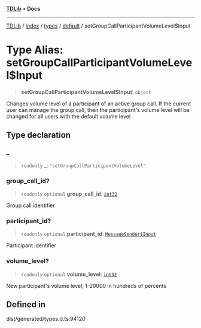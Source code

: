 [**TDLib**](../../../../../../README.md) • **Docs**

***

[TDLib](../../../../../../modules.md) / [index](../../../../../README.md) / [types](../../../README.md) / [default](../README.md) / setGroupCallParticipantVolumeLevel$Input

# Type Alias: setGroupCallParticipantVolumeLevel$Input

> **setGroupCallParticipantVolumeLevel$Input**: `object`

Changes volume level of a participant of an active group call. If the current user can manage the group call, then the participant's volume level will be changed for all users with the default volume level

## Type declaration

### \_

> `readonly` **\_**: `"setGroupCallParticipantVolumeLevel"`

### group\_call\_id?

> `readonly` `optional` **group\_call\_id**: [`int32`](int32.md)

Group call identifier

### participant\_id?

> `readonly` `optional` **participant\_id**: [`MessageSender$Input`](MessageSender$Input.md)

Participant identifier

### volume\_level?

> `readonly` `optional` **volume\_level**: [`int32`](int32.md)

New participant's volume level; 1-20000 in hundreds of percents

## Defined in

dist/generated/types.d.ts:94120
